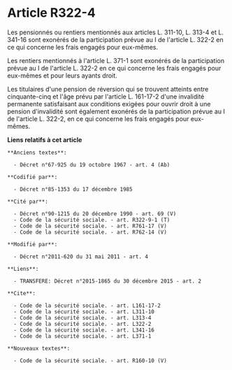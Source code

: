 # Article R322-4

Les pensionnés ou rentiers mentionnés aux articles L. 311-10, L. 313-4 et L. 341-16 sont exonérés de la participation prévue
au I de l'article L. 322-2 en ce qui concerne les frais engagés pour eux-mêmes. 

Les rentiers mentionnés à l'article L. 371-1 sont exonérés de la participation prévue au I de l'article L. 322-2 en ce qui
concerne les frais engagés pour eux-mêmes et pour leurs ayants droit. 

Les titulaires d'une pension de réversion qui se trouvent atteints entre cinquante-cinq et l'âge prévu par l'article L.
161-17-2 d'une invalidité permanente satisfaisant aux conditions exigées pour ouvrir droit à une pension d'invalidité sont
également exonérés de la participation prévue au I de l'article L. 322-2, en ce qui concerne les frais engagés pour eux-
mêmes.

**Liens relatifs à cet article**

	**Anciens textes**:

	  - Décret n°67-925 du 19 octobre 1967 - art. 4 (Ab)

	**Codifié par**:

	  - Décret n°85-1353 du 17 décembre 1985

	**Cité par**:

	  - Décret n°90-1215 du 20 décembre 1990 - art. 69 (V)
	  - Code de la sécurité sociale. - art. R322-9-1 (T)
	  - Code de la sécurité sociale. - art. R761-17 (V)
	  - Code de la sécurité sociale. - art. R762-14 (V)

	**Modifié par**:

	  - Décret n°2011-620 du 31 mai 2011 - art. 4

	**Liens**:

	  - TRANSFERE: Décret n°2015-1865 du 30 décembre 2015 - art. 2

	**Cite**:

	  - Code de la sécurité sociale. - art. L161-17-2
	  - Code de la sécurité sociale. - art. L311-10
	  - Code de la sécurité sociale. - art. L313-4
	  - Code de la sécurité sociale. - art. L322-2
	  - Code de la sécurité sociale. - art. L341-16
	  - Code de la sécurité sociale. - art. L371-1

	**Nouveaux textes**:

	  - Code de la sécurité sociale. - art. R160-10 (V)
